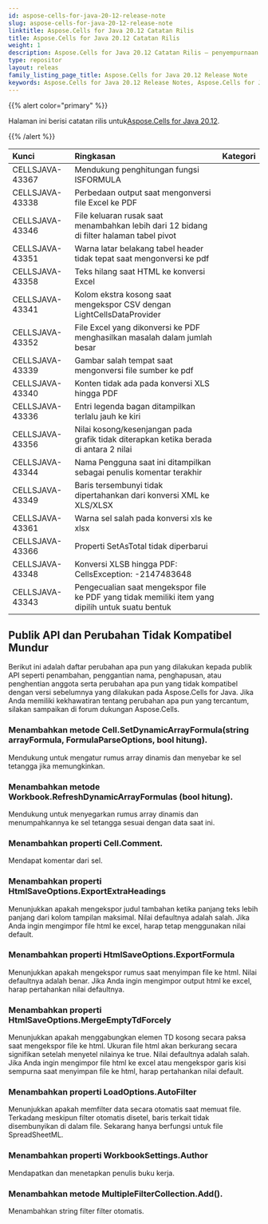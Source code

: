 ```yaml
---
id: aspose-cells-for-java-20-12-release-note
slug: aspose-cells-for-java-20-12-release-note
linktitle: Aspose.Cells for Java 20.12 Catatan Rilis
title: Aspose.Cells for Java 20.12 Catatan Rilis
weight: 1
description: Aspose.Cells for Java 20.12 Catatan Rilis – penyempurnaan terbaru, fitur baru, dan perbaikan
type: repositor
layout: releas
family_listing_page_title: Aspose.Cells for Java 20.12 Release Note
keywords: Aspose.Cells for Java 20.12 Release Notes, Aspose.Cells for Java 20.12 updates and fixe
---
```

{{% alert color="primary" %}}

 Halaman ini berisi catatan rilis untuk[Aspose.Cells for Java 20.12](https://releases.aspose.com/cells/java/new-releases/aspose.cells-for-java-20.12/).

{{% /alert %}}

|**Kunci**|**Ringkasan**|**Kategori**|
| :- | :- | :- |
|CELLSJAVA-43367|Mendukung penghitungan fungsi ISFORMULA|
|CELLSJAVA-43338|Perbedaan output saat mengonversi file Excel ke PDF|
|CELLSJAVA-43346|File keluaran rusak saat menambahkan lebih dari 12 bidang di filter halaman tabel pivot|
|CELLSJAVA-43351|Warna latar belakang tabel header tidak tepat saat mengonversi ke pdf|
|CELLSJAVA-43358|Teks hilang saat HTML ke konversi Excel|
|CELLSJAVA-43341|Kolom ekstra kosong saat mengekspor CSV dengan LightCellsDataProvider|
|CELLSJAVA-43352|File Excel yang dikonversi ke PDF menghasilkan masalah dalam jumlah besar|
|CELLSJAVA-43339|Gambar salah tempat saat mengonversi file sumber ke pdf|
|CELLSJAVA-43340|Konten tidak ada pada konversi XLS hingga PDF|
|CELLSJAVA-43336| Entri legenda bagan ditampilkan terlalu jauh ke kiri|
|CELLSJAVA-43356|Nilai kosong/kesenjangan pada grafik tidak diterapkan ketika berada di antara 2 nilai|
|CELLSJAVA-43344|Nama Pengguna saat ini ditampilkan sebagai penulis komentar terakhir|
|CELLSJAVA-43349|Baris tersembunyi tidak dipertahankan dari konversi XML ke XLS/XLSX|
|CELLSJAVA-43361|Warna sel salah pada konversi xls ke xlsx|
|CELLSJAVA-43366|Properti SetAsTotal tidak diperbarui|
|CELLSJAVA-43348|Konversi XLSB hingga PDF: CellsException: -2147483648|
|CELLSJAVA-43343| Pengecualian saat mengekspor file ke PDF yang tidak memiliki item yang dipilih untuk suatu bentuk|

##  **Publik API dan Perubahan Tidak Kompatibel Mundur**

Berikut ini adalah daftar perubahan apa pun yang dilakukan kepada publik API seperti penambahan, penggantian nama, penghapusan, atau penghentian anggota serta perubahan apa pun yang tidak kompatibel dengan versi sebelumnya yang dilakukan pada Aspose.Cells for Java. Jika Anda memiliki kekhawatiran tentang perubahan apa pun yang tercantum, silakan sampaikan di forum dukungan Aspose.Cells.

###  **Menambahkan metode Cell.SetDynamicArrayFormula(string arrayFormula, FormulaParseOptions, bool hitung).**

Mendukung untuk mengatur rumus array dinamis dan menyebar ke sel tetangga jika memungkinkan.

###  **Menambahkan metode Workbook.RefreshDynamicArrayFormulas (bool hitung).**

Mendukung untuk menyegarkan rumus array dinamis dan menumpahkannya ke sel tetangga sesuai dengan data saat ini.

###  **Menambahkan properti Cell.Comment.**

Mendapat komentar dari sel.

###  **Menambahkan properti HtmlSaveOptions.ExportExtraHeadings**

Menunjukkan apakah mengekspor judul tambahan ketika panjang teks lebih panjang dari kolom tampilan maksimal.
Nilai defaultnya adalah salah. Jika Anda ingin mengimpor file html ke excel, harap tetap menggunakan nilai default.

###  **Menambahkan properti HtmlSaveOptions.ExportFormula**

Menunjukkan apakah mengekspor rumus saat menyimpan file ke html. Nilai defaultnya adalah benar.
Jika Anda ingin mengimpor output html ke excel, harap pertahankan nilai defaultnya.

###  **Menambahkan properti HtmlSaveOptions.MergeEmptyTdForcely**

Menunjukkan apakah menggabungkan elemen TD kosong secara paksa saat mengekspor file ke html.
Ukuran file html akan berkurang secara signifikan setelah menyetel nilainya ke true. Nilai defaultnya adalah salah.
Jika Anda ingin mengimpor file html ke excel atau mengekspor garis kisi sempurna saat menyimpan file ke html,
harap pertahankan nilai default.

###  **Menambahkan properti LoadOptions.AutoFilter**

Menunjukkan apakah memfilter data secara otomatis saat memuat file.
Terkadang meskipun filter otomatis disetel, baris terkait tidak disembunyikan di dalam file. Sekarang hanya berfungsi untuk file SpreadSheetML.

###  **Menambahkan properti WorkbookSettings.Author**

Mendapatkan dan menetapkan penulis buku kerja.

###  **Menambahkan metode MultipleFilterCollection.Add().**

Menambahkan string filter filter otomatis.
